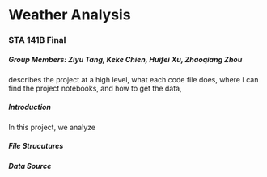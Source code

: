 # Weather Analysis

### STA 141B Final
##### Group Members: Ziyu Tang, Keke Chien, Huifei Xu, Zhaoqiang Zhou

describes the project at a high level, what each code file does, where I can find the project notebooks, and how to get the data,
##### Introduction
In this project, we analyze 

##### File Strucutures

##### Data Source
